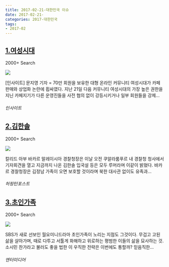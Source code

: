 ```yaml
---
title: 2017-02-21-대한민국 이슈
date: 2017-02-21-
categories: 2017-대한민국
tags: 
- 2017-02
---
```


[1.여성시대](http://www.insight.co.kr/newsRead.php?ArtNo=94636)
--

2000+ Search

![](http:)

[인사이트] 문지영 기자 = 70만 회원을 보유한 대형 온라인 커뮤니티 여성시대가 카페 판매와 상업화 논란에 휩싸였다. 지난 21일 다음 커뮤니티 여성시대의 가장 높은 권한을 지닌 카페지기가 다른 운영진들을 사전 협의 없이 강등시키거나 일부 회원들을 강제...
###### 인사이트

[2.김한솔](http://www.huffingtonpost.kr/2017/02/22/story_n_14923028.html)
--

2000+ Search

![](http:)

칼리드 아부 바카르 말레이시아 경찰청장은 이날 오전 쿠알라룸푸르 내 경찰청 청사에서 기자회견을 열고 지금까지 나온 김한솔 입국설 등은 모두 루머라며 이같이 밝혔다. 바카르 경찰청장은 김정남 가족이 오면 보호할 것이라며 북한 대사관 없이도 유족과...
###### 허핑턴포스트

[3.초인가족](http://www.entermedia.co.kr/news/news_view.html?idx=6246)
--

2000+ Search

![](http:)

SBS가 새로 선보인 월요미니드라마 초인가족이 노리는 지점도 그것이다. 무겁고 고된 삶을 살아가며, 때로 다투고 서툴게 화해하고 위로하는 평범한 이들의 삶을 묘사하는 것. 소시민 찬가라고 불러도 좋을 법한 이 우직한 전략은 이번에도 통할까? 믿음직한...
###### 엔터미디어


